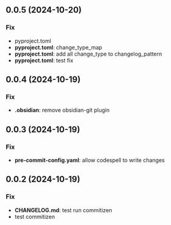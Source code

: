 ## 0.0.5 (2024-10-20)

### Fix

- pyproject.toml
- **pyproject.toml**: change_type_map
- **pyproject.toml**: add all change_type to changelog_pattern
- **pyproject.toml**: test fix

## 0.0.4 (2024-10-19)

### Fix

- **.obsidian**: remove obsidian-git plugin

## 0.0.3 (2024-10-19)

### Fix

- **pre-commit-config.yaml**: allow codespell to write changes

## 0.0.2 (2024-10-19)

### Fix

- **CHANGELOG.md**: test run commitizen
- test commitizen
